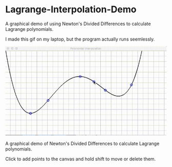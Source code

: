 # Lagrange-Interpolation-Demo

A graphical demo of using Newton's Divided Differences to calculate Lagrange polynomials.

I made this gif on my laptop, but the program actually runs seemlessly.

![Sample](Screenshots/Sample.gif)

A graphical demo of Newton's Divided Differences to calculate Lagrange polynomials.

Click to add points to the canvas and hold shift to move or delete them.

